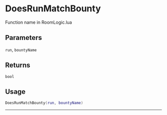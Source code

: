# DoesRunMatchBounty
Function name in RoomLogic.lua
## Parameters
`run`, `bountyName`
## Returns
`bool`
## Usage
```lua
DoesRunMatchBounty(run, bountyName)
```
---

